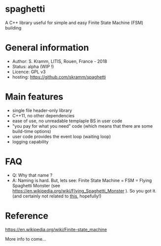 # spaghetti
A C++ library useful for simple and easy Finite State Machine (FSM) building

# General information
- Author: S. Kramm, LITIS, Rouen, France - 2018
- Status: alpha (WIP !)
- Licence: GPL v3
- hosting: https://github.com/skramm/spaghetti

# Main features

 - single file header-only library
 - C++11, no other dependencies
 - ease of use, no unreadable templaple BS in user code
 - "you pay for what you need" code (which means that there are some build-time options)
 - user code provides the event loop (waiting loop)
 - logging capability

# FAQ

- Q: Why that name ?
- A: Naming is hard. But, lets see: Finite State Machine = FSM = Flying Spaghetti Monster
(see https://en.wikipedia.org/wiki/Flying_Spaghetti_Monster ).
So you got it.
(and certainly not related to [this](https://en.wikipedia.org/wiki/Spaghetti_code), hopefully!)

# Reference

https://en.wikipedia.org/wiki/Finite-state_machine

More info to come...
